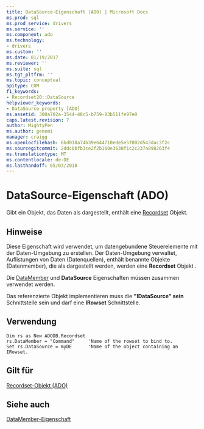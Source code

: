 ```yaml
---
title: DataSource-Eigenschaft (ADO) | Microsoft Docs
ms.prod: sql
ms.prod_service: drivers
ms.service: ''
ms.component: ado
ms.technology:
- drivers
ms.custom: ''
ms.date: 01/19/2017
ms.reviewer: ''
ms.suite: sql
ms.tgt_pltfrm: ''
ms.topic: conceptual
apitype: COM
f1_keywords:
- Recordset20::DataSource
helpviewer_keywords:
- DataSource property [ADO]
ms.assetid: 300a702a-3544-48c5-b759-83b511fe97e0
caps.latest.revision: 7
author: MightyPen
ms.author: genemi
manager: craigg
ms.openlocfilehash: 6bd018a74b39e644710ede5e5f002d543dac3f2c
ms.sourcegitcommit: 2ddc0bfb3ce2f2b160e3638f1c2c237a898263f4
ms.translationtype: MT
ms.contentlocale: de-DE
ms.lasthandoff: 05/03/2018
---
```

# <a name="datasource-property-ado"></a>DataSource-Eigenschaft (ADO)
Gibt ein Objekt, das Daten als dargestellt, enthält eine [Recordset](../../../ado/reference/ado-api/recordset-object-ado.md) Objekt.  
  
## <a name="remarks"></a>Hinweise  
 Diese Eigenschaft wird verwendet, um datengebundene Steuerelemente mit der Daten-Umgebung zu erstellen. Der Daten-Umgebung verwaltet, Auflistungen von Daten (Datenquellen), enthält benannte Objekte (Datenmember), die als dargestellt werden, werden eine **Recordset** Objekt *.*  
  
 Die [DataMember](../../../ado/reference/ado-api/datamember-property.md) und **DataSource** Eigenschaften müssen zusammen verwendet werden.  
  
 Das referenzierte Objekt implementieren muss die **"IDataSource" sein** Schnittstelle sein und darf eine **IRowset** Schnittstelle.  
  
## <a name="usage"></a>Verwendung  
  
```  
Dim rs as New ADODB.Recordset  
rs.DataMember = "Command"     'Name of the rowset to bind to.  
Set rs.DataSource = myDE      'Name of the object containing an IRowset.  
```  
  
## <a name="applies-to"></a>Gilt für  
 [Recordset-Objekt (ADO)](../../../ado/reference/ado-api/recordset-object-ado.md)  
  
## <a name="see-also"></a>Siehe auch  
 [DataMember-Eigenschaft](../../../ado/reference/ado-api/datamember-property.md)
